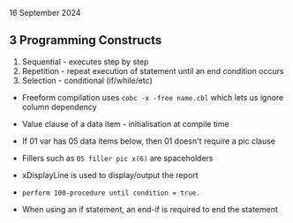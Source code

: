 16 September 2024

## 3 Programming Constructs

1. Sequential - executes step by step
2. Repetition - repeat execution of statement until an end condition occurs
3. Selection - conditional (if/while/etc)

- Freeform compilation uses ``cobc -x -free name.cbl`` which lets us ignore column dependency

- Value clause of a data item - initialisation at compile time

- If 01 var has 05 data items below, then 01 doesn't require a pic clause

- Fillers such as ``05 filler pic x(6)`` are spaceholders

- xDisplayLine is used to display/output the report

- ``perform 100-procedure until condition = true.``

- When using an if statement, an end-if is required to end the statement
